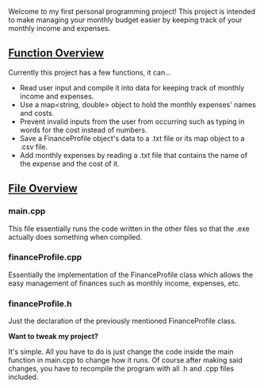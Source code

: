 Welcome to my first personal programming project! This project is intended to make managing your monthly budget easier by keeping track of your monthly income and expenses. 

## <ins>**Function Overview**<ins/>
Currently this project has a few functions, it can...
* Read user input and compile it into data for keeping track of monthly income and expenses.
* Use a map<string, double> object to hold the monthly expenses' names and costs.
* Prevent invalid inputs from the user from occurring such as typing in words for the cost instead of numbers.
* Save a FinanceProfile object's data to a .txt file or its map object to a .csv file.
* Add monthly expenses by reading a .txt file that contains the name of the expense and the cost of it.

## <ins>**File Overview**<ins/>
### main.cpp
This file essentially runs the code written in the other files so that the .exe actually does something when compiled.

### financeProfile.cpp
Essentially the implementation of the FinanceProfile class which allows the easy management of finances such as monthly income, expenses, etc.

### financeProfile.h
Just the declaration of the previously mentioned FinanceProfile class.


**Want to tweak my project?**

It's simple. All you have to do is just change the code inside the main function in main.cpp to change how it runs. Of course after making said changes, you have to recompile the program with all .h and .cpp files included.
